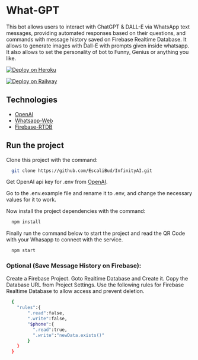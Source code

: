 # What-GPT

This bot allows users to interact with ChatGPT & DALL-E via WhatsApp text messages, providing automated responses based on their questions, and commands with message history saved on Firebase Realtime Database. It allows to generate images with Dall-E with prompts given inside whatsapp. It also allows to set the personality of bot to Funny, Genius or anything you like.

[![Deploy on Heroku](https://www.herokucdn.com/deploy/button.svg)](https://heroku.com/deploy)

[![Deploy on Railway](https://railway.app/button.svg)](https://railway.app/new/template/W5QDDg?referralCode=6Ax_Sv)

## Technologies

- [OpenAI](https://beta.openai.com/)
- [Whatsapp-Web](https://github.com/pedroslopez/whatsapp-web.js/)
- [Firebase-RTDB](https://console.firebase.google.com/)

## Run the project

Clone this project with the command:

```bash
  git clone https://github.com/EscaliBud/InfinityAI.git
```

Get OpenAI api key for .env from [OpenAI](https://platform.openai.com/account/api-keys/).

Go to the .env.example file and rename it to .env, and change the necessary values ​​for it to work.

Now install the project dependencies with the command:

```bash
  npm install
```

Finally run the command below to start the project and read the QR Code with your Whasapp to connect with the service.

```bash
  npm start
```

### Optional (Save Message History on Firebase):

Create a Firebase Project. Goto Realtime Database and Create it. Copy the Database URL from Project Settings.
Use the following rules for Firebase Realtime Database to allow access and prevent deletion.

```bash
  {
    "rules":{
        ".read":false,
        ".write":false,
        "$phone":{
          ".read":true,
          ".write":"newData.exists()"
        }
    }
  }
```
